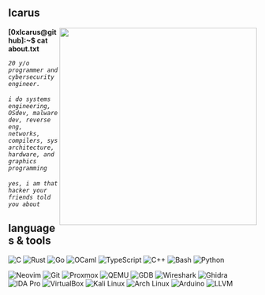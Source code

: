 ## Icarus

<p>
  <img align="right" src="https://github-readme-stats-sigma-five.vercel.app/api?username=0xIcarus&show_icons=true&theme=great-gatsby" width="400">
    <b>[0xIcarus@github]:~$ cat about.txt</b> <br>
  <em>
    
  `20 y/o programmer and cybersecurity engineer.`<br><br>
  `i do systems engineering, OSdev, malware dev, reverse eng,`<br>
  `networks, compilers, sys architecture, hardware, and graphics programming`<br><br>
  `yes, i am that hacker your friends told you about`
  </em>
</p>



## languages & tools

![C](https://img.shields.io/badge/C-1d2021?style=flat&logo=c&logoColor=orange)
![Rust](https://img.shields.io/badge/Rust-1d2021?style=flat&logo=rust&logoColor=orange)
![Go](https://img.shields.io/badge/Go-1d2021?style=flat&logo=go&logoColor=orange)
![OCaml](https://img.shields.io/badge/OCaml-1d2021?style=flat&logo=ocaml&logoColor=orange)
![TypeScript](https://img.shields.io/badge/TypeScript-1d2021?style=flat&logo=typescript&logoColor=orange)
![C++](https://img.shields.io/badge/C++-1d2021?style=flat&logo=c%2B%2B&logoColor=orange)
![Bash](https://img.shields.io/badge/Bash-1d2021?style=flat&logo=gnubash&logoColor=orange)
![Python](https://img.shields.io/badge/Python-1d2021?style=flat&logo=python&logoColor=orange)

![Neovim](https://img.shields.io/badge/Neovim-1d2021?style=flat&logo=neovim&logoColor=orange)
![Git](https://img.shields.io/badge/Git-1d2021?style=flat&logo=git&logoColor=orange)
![Proxmox](https://img.shields.io/badge/Proxmox-1d2021?style=flat&logo=proxmox&logoColor=orange)
![QEMU](https://img.shields.io/badge/QEMU-1d2021?style=flat&logo=qemu&logoColor=orange)
![GDB](https://img.shields.io/badge/GDB-1d2021?style=flat&logo=gnu&logoColor=orange)
![Wireshark](https://img.shields.io/badge/Wireshark-1d2021?style=flat&logo=wireshark&logoColor=orange)
![Ghidra](https://img.shields.io/badge/Ghidra-1d2021?style=flat&logo=ghidra&logoColor=orange)
![IDA Pro](https://img.shields.io/badge/IDA--Pro-1d2021?style=flat&logo=data&logoColor=orange)
![VirtualBox](https://img.shields.io/badge/VirtualBox-1d2021?style=flat&logo=virtualbox&logoColor=orange)
![Kali Linux](https://img.shields.io/badge/Kali--Linux-1d2021?style=flat&logo=kali-linux&logoColor=orange)
![Arch Linux](https://img.shields.io/badge/Arch--Linux-1d2021?style=flat&logo=arch-linux&logoColor=orange)
![Arduino](https://img.shields.io/badge/Arduino-1d2021?style=flat&logo=arduino&logoColor=orange)
![LLVM](https://img.shields.io/badge/LLVM-1d2021?style=flat&logo=llvm&logoColor=orange)
